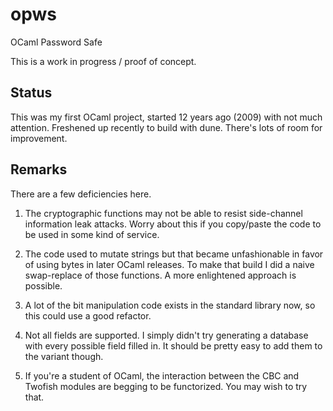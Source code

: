opws
====

OCaml Password Safe

This is a work in progress / proof of concept.

Status
--

This was my first OCaml project, started 12 years ago (2009) with not much
attention. Freshened up recently to build with dune. There's lots of room
for improvement.

Remarks
---

There are a few deficiencies here.

1. The cryptographic functions may not be able to resist side-channel information
leak attacks. Worry about this if you copy/paste the code to be used in some
kind of service.

2. The code used to mutate strings but that became unfashionable in favor of using
bytes in later OCaml releases. To make that build I did a naive swap-replace of
those functions. A more enlightened approach is possible.

3. A lot of the bit manipulation code exists in the standard library now, so this
could use a good refactor.

4. Not all fields are supported. I simply didn't try generating a database with
every possible field filled in. It should be pretty easy to add them to the
variant though.

5. If you're a student of OCaml, the interaction between the CBC and Twofish
modules are begging to be functorized. You may wish to try that.
